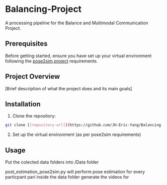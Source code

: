 # Balancing-Project

A processing pipeline for the Balance and Multimodal Communication Project.

## Prerequisites

Before getting started, ensure you have set up your virtual environment following the [pose2sim project](https://github.com/perfanalytics/pose2sim) requirements.

## Project Overview

[Brief description of what the project does and its main goals]

## Installation

1. Clone the repository:
```bash
git clone [[repository-url]](https://github.com/JH-Eric-Yang/Balancing-Project.git)
```

2. Set up the virtual environment (as per pose2sim requirements)

## Usage

Put the colected data folders into /Data folder

post_estimation_pose2sim.py will perform pose estimation for every particpant pari inside the data folder
generate the videos for 
